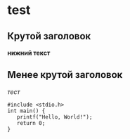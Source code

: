 # test

## Крутой заголовок

**нижний текст**

## Менее крутой заголовок

_тест_


```
#include <stdio.h>
int main() {
   printf("Hello, World!");
   return 0;
}
```
